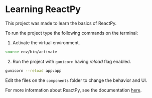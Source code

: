 # Learning ReactPy
This project was made to learn the basics of ReactPy.

To run the project type the following commands on the terminal:

1. Activate the virtual environment.
```bash
source env/bin/activate
```

2. Run the project with `gunicorn` having *reload* flag enabled.
```bash
gunicorn --reload app:app
```

Edit the files on the `components` folder to change the behavior and UI.

For more information about ReactPy, see the documentation [here](https://reactpy.dev/docs/index.html).
